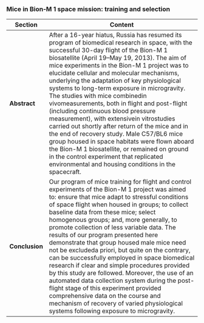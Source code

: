 ### Mice in Bion-M 1 space mission: training and selection

| Section      | Content                                      |
|--------------|----------------------------------------------|
| **Abstract** | After a 16-year hiatus, Russia has resumed its program of biomedical research in space, with the successful 30-day flight of the Bion-M 1 biosatellite (April 19–May 19, 2013). The aim of mice experiments in the Bion-M 1 project was to elucidate cellular and molecular mechanisms, underlying the adaptation of key physiological systems to long-term exposure in microgravity. The studies with mice combinedin vivomeasurements, both in flight and post-flight (including continuous blood pressure measurement), with extensivein vitrostudies carried out shortly after return of the mice and in the end of recovery study. Male C57/BL6 mice group housed in space habitats were flown aboard the Bion-M 1 biosatellite, or remained on ground in the control experiment that replicated environmental and housing conditions in the spacecraft.                                   |
| **Conclusion** | Our program of mice training for flight and control experiments of the Bion-M 1 project was aimed to: ensure that mice adapt to stressful conditions of space flight when housed in groups; to collect baseline data from these mice; select homogenous groups; and, more generally, to promote collection of less variable data. The results of our program presented here demonstrate that group housed male mice need not be excludeda priori, but quite on the contrary, can be successfully employed in space biomedical research if clear and simple procedures provided by this study are followed. Moreover, the use of an automated data collection system during the post-flight stage of this experiment provided comprehensive data on the course and mechanism of recovery of varied physiological systems following exposure to microgravity.                                 |

